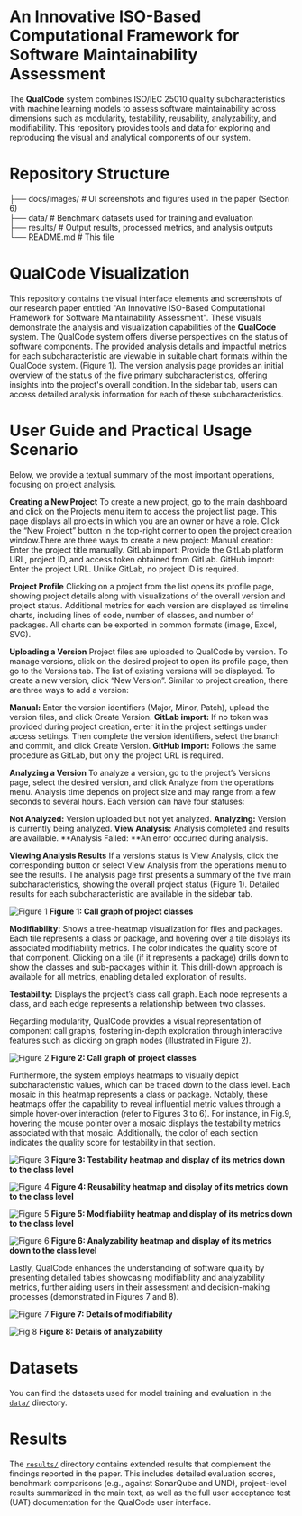 
 # An Innovative ISO-Based Computational Framework for Software Maintainability Assessment

The **QualCode** system combines ISO/IEC 25010 quality subcharacteristics with machine learning models to assess software maintainability across dimensions such as modularity, testability, reusability, analyzability, and modifiability. This repository provides tools and data for exploring and reproducing the visual and analytical components of our system.

# Repository Structure

├── docs/images/ # UI screenshots and figures used in the paper (Section 6)  
├── data/ # Benchmark datasets used for training and evaluation  
├── results/ # Output results, processed metrics, and analysis outputs  
└── README.md # This file


# QualCode Visualization

This repository contains the visual interface elements and screenshots of our research paper entitled "An Innovative ISO-Based Computational Framework for Software Maintainability Assessment". These visuals demonstrate the analysis and visualization capabilities of the **QualCode** system.
The QualCode system offers diverse perspectives on the status of software components. The provided analysis details and impactful metrics for each subcharacteristic are viewable in suitable chart formats within the QualCode system. (Figure 1). The version analysis page provides an initial overview of the status of the five primary subcharacteristics, offering insights into the project's overall condition. In the sidebar tab, users can access detailed analysis information for each of these subcharacteristics.

# User Guide and Practical Usage Scenario

Below, we provide a textual summary of the most important operations, focusing on project analysis.

**Creating a New Project**
To create a new project, go to the main dashboard and click on the Projects menu item to access the project list page. This page displays all projects in which you are an owner or have a role. Click the “New Project” button in the top-right corner to open the project creation window.There are three ways to create a new project:
Manual creation: Enter the project title manually.
GitLab import: Provide the GitLab platform URL, project ID, and access token obtained from GitLab.
GitHub import: Enter the project URL. Unlike GitLab, no project ID is required.

**Project Profile**
Clicking on a project from the list opens its profile page, showing project details along with visualizations of the overall version and project status. Additional metrics for each version are displayed as timeline charts, including lines of code, number of classes, and number of packages. All charts can be exported in common formats (image, Excel, SVG).

**Uploading a Version**
Project files are uploaded to QualCode by version. To manage versions, click on the desired project to open its profile page, then go to the Versions tab. The list of existing versions will be displayed. To create a new version, click “New Version”. Similar to project creation, there are three ways to add a version:

**Manual:** Enter the version identifiers (Major, Minor, Patch), upload the version files, and click Create Version.
**GitLab import:** If no token was provided during project creation, enter it in the project settings under access settings. Then complete the version identifiers, select the branch and commit, and click Create Version.
**GitHub import:** Follows the same procedure as GitLab, but only the project URL is required.

**Analyzing a Version**
To analyze a version, go to the project’s Versions page, select the desired version, and click Analyze from the operations menu. Analysis time depends on project size and may range from a few seconds to several hours. Each version can have four statuses:

**Not Analyzed:** Version uploaded but not yet analyzed.
**Analyzing:** Version is currently being analyzed.
**View Analysis:** Analysis completed and results are available.
**Analysis Failed: **An error occurred during analysis.

**Viewing Analysis Results**
If a version’s status is View Analysis, click the corresponding button or select View Analysis from the operations menu to see the results. The analysis page first presents a summary of the five main subcharacteristics, showing the overall project status (Figure 1). Detailed results for each subcharacteristic are available in the sidebar tab.

![Figure 1](./docs/images/callgraph.png)
**Figure 1: Call graph of project classes**


**Modifiability:** Shows a tree-heatmap visualization for files and packages. Each tile represents a class or package, and hovering over a tile displays its associated modifiability metrics. The color indicates the quality score of that component.
Clicking on a tile (if it represents a package) drills down to show the classes and sub-packages within it. This drill-down approach is available for all metrics, enabling detailed exploration of results.

**Testability:** Displays the project’s class call graph. Each node represents a class, and each edge represents a relationship between two classes.


Regarding modularity, QualCode provides a visual representation of component call graphs, fostering in-depth exploration through interactive features such as clicking on graph nodes (illustrated in Figure 2). 

![Figure 2](./docs/images/callgraph-click.png)
**Figure 2: Call graph of project classes**

Furthermore, the system employs heatmaps to visually depict subcharacteristic values, which can be traced down to the class level. Each mosaic in this heatmap represents a class or package. Notably, these heatmaps offer the capability to reveal influential metric values through a simple hover-over interaction (refer to Figures 3 to 6). For instance, in Fig.9, hovering the mouse pointer over a mosaic displays the testability metrics associated with that mosaic. Additionally, the color of each section indicates the quality score for testability in that section.

![Figure 3](./docs/images/testability-heatmap.png)
**Figure 3: Testability heatmap and display of its metrics down to the class level**

![Figure 4](./docs/images/reusability-heatmap.png)
**Figure 4: Reusability heatmap and display of its metrics down to the class level**

![Figure 5](./docs/images/modifiability-heatmap.png)
**Figure 5: Modifiability heatmap and display of its metrics down to the class level**

![Figure 6](./docs/images/analyzability-heatmap.png)
**Figure 6: Analyzability heatmap and display of its metrics down to the class level**

Lastly, QualCode enhances the understanding of software quality by presenting detailed tables showcasing modifiability and analyzability metrics, further aiding users in their assessment and decision-making processes (demonstrated in Figures 7 and 8).

![Figure 7](./docs/images/modifiability-details.png)
**Figure 7: Details of modifiability**

![Fig 8](./docs/images/analyzability-details.png)
**Figure 8: Details of analyzability**


#  Datasets

You can find the datasets used for model training and evaluation in the [`data/`](data/) directory. 

#  Results
The [`results/`](results/)  directory contains extended results that complement the findings reported in the paper. This includes detailed evaluation scores, benchmark comparisons (e.g., against SonarQube and UND), project-level results summarized in the main text, as well as the full user acceptance test (UAT) documentation for the QualCode user interface.
